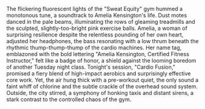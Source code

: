 The flickering fluorescent lights of the "Sweat Equity" gym hummed a monotonous tune, a soundtrack to Amelia Kensington's life.  Dust motes danced in the pale beams, illuminating the rows of gleaming treadmills and the sculpted, slightly-too-bright pink exercise balls.  Amelia, a woman of surprising resilience despite the relentless pounding of her own heart, adjusted her headphones, the bass resonating with a low thrum beneath the rhythmic thump-thump-thump of the cardio machines.  Her name tag, emblazoned with the bold lettering "Amelia Kensington, Certified Fitness Instructor," felt like a badge of honor, a shield against the looming boredom of another Tuesday night class. Tonight's session, "Cardio Fusion," promised a fiery blend of high-impact aerobics and surprisingly effective core work. Yet, the air hung thick with a pre-workout quiet, the only sound a faint whiff of chlorine and the subtle crackle of the overhead sound system.  Outside, the city stirred, a symphony of honking taxis and distant sirens, a stark contrast to the controlled chaos of the gym.
